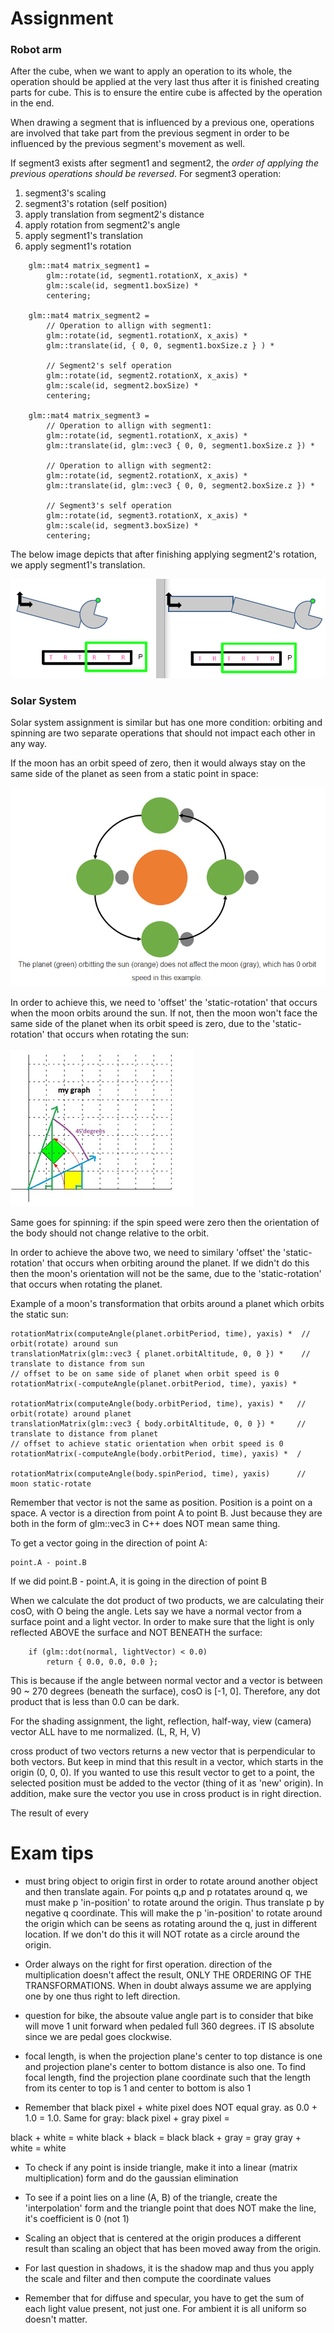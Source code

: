 # Assignment

### Robot arm
After the cube, when we want to apply an operation to its whole, the operation should be applied at the very last thus after it is finished creating parts for cube. This is to ensure the entire cube is affected by the operation in the end.

When drawing a segment that is influenced by a previous one, operations are involved that take part from the previous segment in order to be influenced by the previous segment's movement as well.

If segment3 exists after segment1 and segment2, the *order of applying the previous operations should be reversed*. For segment3 operation:

1. segment3's scaling
2. segment3's rotation (self position)
3. apply translation from segment2's distance
4. apply rotation from segment2's angle
5. apply segment1's translation
6. apply segment1's rotation

```
    glm::mat4 matrix_segment1 = 
        glm::rotate(id, segment1.rotationX, x_axis) * 
        glm::scale(id, segment1.boxSize) * 
        centering;

    glm::mat4 matrix_segment2 = 
        // Operation to allign with segment1:
        glm::rotate(id, segment1.rotationX, x_axis) * 
        glm::translate(id, { 0, 0, segment1.boxSize.z } ) *

        // Segment2's self operation
        glm::rotate(id, segment2.rotationX, x_axis) * 
        glm::scale(id, segment2.boxSize) * 
        centering;

    glm::mat4 matrix_segment3 =
        // Operation to allign with segment1:
        glm::rotate(id, segment1.rotationX, x_axis) *
        glm::translate(id, glm::vec3 { 0, 0, segment1.boxSize.z }) *

        // Operation to allign with segment2:
        glm::rotate(id, segment2.rotationX, x_axis) *
        glm::translate(id, glm::vec3 { 0, 0, segment2.boxSize.z }) * 

        // Segment3's self operation
        glm::rotate(id, segment3.rotationX, x_axis) * 
        glm::scale(id, segment3.boxSize) * 
        centering;
```

The below image depicts that after finishing applying segment2's rotation, we apply segment1's translation.

![Image](../../images/robot_arm.PNG)

### Solar System
Solar system assignment is similar but has one more condition: orbiting and spinning are two separate operations that should not impact each other in any way.

If the moon has an orbit speed of zero, then it would always stay on the same side of the planet as seen from a static point in space:

![Image](../../images/orbit.PNG)

In order to achieve this, we need to 'offset' the 'static-rotation' that occurs when the moon orbits around the sun. If not, then the moon won't face the same side of the planet when its orbit speed is zero, due to the 'static-rotation' that occurs when rotating the sun:

![Image](../../images/rotation_show.PNG)

Same goes for spinning: if the spin speed were zero then the orientation of the body should not change relative to the orbit. 

In order to achieve the above two, we need to similary 'offset' the 'static-rotation' that occurs when orbiting around the planet. If we didn't do this then the moon's orientation will not be the same, due to the 'static-rotation' that occurs when rotating the planet.

Example of a moon's transformation that orbits around a planet which orbits the static sun:

```
rotationMatrix(computeAngle(planet.orbitPeriod, time), yaxis) *  // orbit(rotate) around sun
translationMatrix(glm::vec3 { planet.orbitAltitude, 0, 0 }) *    // translate to distance from sun
// offset to be on same side of planet when orbit speed is 0
rotationMatrix(-computeAngle(planet.orbitPeriod, time), yaxis) * 

rotationMatrix(computeAngle(body.orbitPeriod, time), yaxis) *   // orbit(rotate) around planet
translationMatrix(glm::vec3 { body.orbitAltitude, 0, 0 }) *     // translate to distance from planet
// offset to achieve static orientation when orbit speed is 0
rotationMatrix(-computeAngle(body.orbitPeriod, time), yaxis) *  /

rotationMatrix(computeAngle(body.spinPeriod, time), yaxis)      // moon static-rotate
```

Remember that vector is not the same as position. Position is a point on a space. A vector is a direction from point A to point B. Just because they are both in the form of glm::vec3 in C++ does NOT mean same thing.

To get a vector going in the direction of point A:
```
point.A - point.B
```

If we did point.B - point.A, it is going in the direction of point B

When we calculate the dot product of two products, we are calculating their cosO, with O being the angle. Lets say we have a normal vector from a surface point and a light vector. In order to make sure that the light is only reflected ABOVE the surface and NOT BENEATH the surface:

```
    if (glm::dot(normal, lightVector) < 0.0)
        return { 0.0, 0.0, 0.0 }; 
```

This is because if the angle between normal vector and a vector is between 90 ~ 270 degrees (beneath the surface), cosO is [-1, 0]. Therefore, any dot product that is less than 0.0 can be dark.


For the shading assignment, the light, reflection, half-way, view (camera) vector ALL have to me normalized.
(L, R, H, V)

cross product of two vectors returns a new vector that is perpendicular to both vectors. But keep in mind that this result in a vector, which starts in the origin (0, 0, 0). If you wanted to use this result vector to get to a point, the selected position must be added to the vector (thing of it as 'new' origin). In addition, make sure the vector you use in cross product is in right direction.

The result of every 

# Exam tips

- must bring object to origin first in order to rotate around another object and then translate again. 
For points q,p and p rotatates around q, we must make p 'in-position' to rotate around the origin. 
Thus translate p by negative q coordinate. This will make the p 'in-position' to rotate around the origin which can be seens as 
rotating around the q, just in different location. If we don't do this it will NOT rotate as a circle
around the origin.

- Order always on the right for first operation. direction of the multiplication doesn't 
affect the result, ONLY THE ORDERING OF THE TRANSFORMATIONS. When in doubt always assume we are applying one by one thus right to left direction.

- question for bike, the absoute value angle part is to consider that bike will move 1 unit forward
when pedaled full 360 degrees. iT IS absolute since we are pedal goes clockwise.

- focal length, is when the projection plane's center to top distance is one and projection 
plane's center to bottom distance is also one. To find focal length, find the projection plane coordinate such 
that the length from its center to top is 1 and center to bottom is also 1

- Remember that black pixel + white pixel does NOT equal gray. as 0.0 + 1.0 = 1.0. Same for gray: black pixel + gray pixel =

black + white = white
black + black = black
black + gray = gray
gray + white = white

- To check if any point is inside triangle, make it into a linear (matrix multiplication) form
and do the gaussian elimination

- To see if a point lies on a line (A, B) of the triangle, create the  'interpolation' form
and the triangle point that does NOT make the line, it's coefficient is 0 (not 1)

- Scaling an object that is centered at the origin produces a different result than scaling an object that has been moved away 
from the origin. 

- For last question in shadows, it is the shadow map and thus you apply the scale and filter and then compute the coordinate values

- Remember that for diffuse and specular, you have to get the sum of each light value present, not just one. For ambient it is all uniform so doesn't matter.